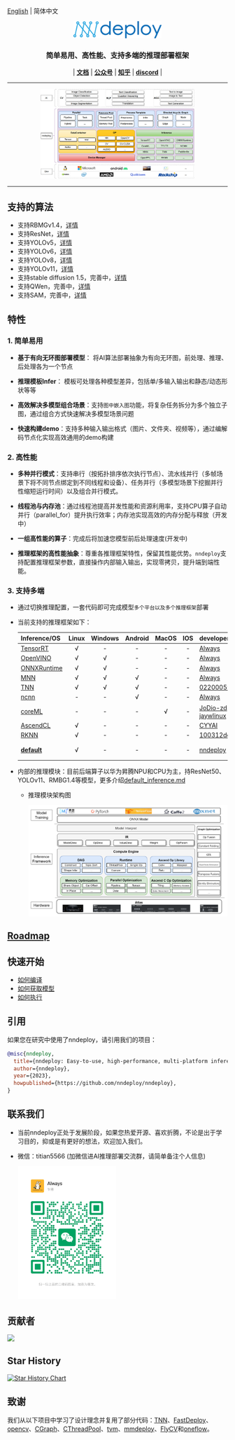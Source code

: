 
[English](README_EN.md) | 简体中文

<p align="center">
  <picture>
    <source media="(prefers-color-scheme: dark)" srcset="docs/image/logo.png">
    <img alt="nndeploy" src="docs/image/logo.png" width=40%>
  </picture>
</p>

<h3 align="center">
简单易用、高性能、支持多端的推理部署框架
</h3>

<p align="center">
| <a href="https://nndeploy-zh.readthedocs.io/zh/latest/"><b>文档</b></a> | <a href="docs/zh_cn/knowledge_shared/wechat.md"><b>公众号</b></a> | <a href="https://www.zhihu.com/column/c_1690464325314240512"><b>知乎</b></a> | <a href="https://discord.gg/4w2QRgn6"><b>discord</b></a> |
</p>

---

<p align="center">
  <picture>
    <img alt="Architecture" src="docs/image/architecture.jpg" width=70%>
  </picture>
</p>

---

## 支持的算法

- 支持RBMGv1.4，[详情]()
- 支持ResNet，[详情]()
- 支持YOLOv5，[详情]()
- 支持YOLOv6，[详情]()
- 支持YOLOv8，[详情]()
- 支持YOLOv11，[详情]()
- 支持stable diffusion 1.5，完善中，[详情]()
- 支持QWen，完善中，[详情]()
- 支持SAM，完善中，[详情]()

## 特性

### 1. 简单易用

- **基于有向无环图部署模型**： 将AI算法部署抽象为有向无环图，前处理、推理、后处理各为一个节点
 
- **推理模板Infer**： 模板可处理各种模型差异，包括单/多输入输出和静态/动态形状等等
 
- **高效解决多模型组合场景**：支持`图中嵌入图`功能，将复杂任务拆分为多个独立子图，通过组合方式快速解决多模型场景问题

- **快速构建demo**：支持多种输入输出格式（图片、文件夹、视频等），通过编解码节点化实现高效通用的demo构建

### 2. 高性能

- **多种并行模式**：支持串行（按拓扑排序依次执行节点）、流水线并行（多帧场景下将不同节点绑定到不同线程和设备）、任务并行（多模型场景下挖掘并行性缩短运行时间）以及组合并行模式。

- **线程池与内存池**：通过线程池提高并发性能和资源利用率，支持CPU算子自动并行（parallel_for）提升执行效率；内存池实现高效的内存分配与释放（开发中）
  
- **一组高性能的算子**：完成后将加速您模型前后处理速度(开发中)

- **推理框架的高性能抽象**：尊重各推理框架特性，保留其性能优势。`nndeploy`支持配置推理框架参数，直接操作内部输入输出，实现零拷贝，提升端到端性能。

### 3. 支持多端

- 通过切换推理配置，一套代码即可完成模型`多个平台以及多个推理框架`部署

- 当前支持的推理框架如下：

  | Inference/OS                                                                     | Linux | Windows | Android | MacOS |  IOS  | developer                                                                          | remarks |
  | :------------------------------------------------------------------------------- | :---: | :-----: | :-----: | :---: | :---: | :--------------------------------------------------------------------------------- | :-----: |
  | [TensorRT](https://github.com/NVIDIA/TensorRT)                                   |   √   |    -    |    -    |   -   |   -   | [Always](https://github.com/Alwaysssssss)                                          |         |
  | [OpenVINO](https://github.com/openvinotoolkit/openvino)                          |   √   |    √    |    -    |   -   |   -   | [Always](https://github.com/Alwaysssssss)                                          |         |
  | [ONNXRuntime](https://github.com/microsoft/onnxruntime)                          |   √   |    √    |    -    |   -   |   -   | [Always](https://github.com/Alwaysssssss)                                          |         |
  | [MNN](https://github.com/alibaba/MNN)                                            |   √   |    √    |    √    |   -   |   -   | [Always](https://github.com/Alwaysssssss)                                          |         |
  | [TNN](https://github.com/Tencent/TNN)                                            |   √   |    √    |    √    |   -   |   -   | [02200059Z](https://github.com/02200059Z)                                          |         |
  | [ncnn](https://github.com/Tencent/ncnn)                                          |   -   |    -    |    √    |   -   |   -   | [Always](https://github.com/Alwaysssssss)                                          |         |
  | [coreML](https://github.com/apple/coremltools)                                   |   -   |    -    |    -    |   √   |   -   | [JoDio-zd](https://github.com/JoDio-zd)、[jaywlinux](https://github.com/jaywlinux) |         |
  | [AscendCL](https://www.hiascend.com/zh/)                                         |   √   |    -    |    -    |   -   |   -   | [CYYAI](https://github.com/CYYAI)                                                  |         |
  | [RKNN](https://www.rock-chips.com/a/cn/downloadcenter/BriefDatasheet/index.html) |   √   |    -    |    -    |   -   |   -   | [100312dog](https://github.com/100312dog)                                          |         |
  | **[default](https://github.com/nndeploy/nndeploy)**                              |   √   |    -    |    -    |   -   |   -   | [nndeploy](https://github.com/nndeploy)                                            | 内部的推理模块        |

- 内部的推理模块：目前后端算子以华为昇腾NPU和CPU为主，持ResNet50、YOLOv11、RMBG1.4等模型，更多介绍[default_inference.md]()

  - 推理模块架构图

    <img src="docs/image/inference/inference_framework_arch.png" width="600px">

## [Roadmap]()


## 快速开始

- [如何编译](docs/zh_cn/quick_start/build.md)
- [如何获取模型](docs/zh_cn/quick_start/model.md)
- [如何执行](docs/zh_cn/quick_start/example.md)

## 引用

如果您在研究中使用了nndeploy，请引用我们的项目：

```bibtex
@misc{nndeploy,
  title={nndeploy: Easy-to-use, high-performance, multi-platform inference deployment framework},
  author={nndeploy},
  year={2023},
  howpublished={https://github.com/nndeploy/nndeploy},
}
```

## 联系我们
- 当前nndeploy正处于发展阶段，如果您热爱开源、喜欢折腾，不论是出于学习目的，抑或是有更好的想法，欢迎加入我们。
- 微信：titian5566 (加微信进AI推理部署交流群，请简单备注个人信息)
  
  <img src="docs/image/wechat.jpg" width="225px">


## 贡献者

<a href="https://github.com/nndeploy/nndeploy/graphs/contributors">
  <img src="https://contrib.rocks/image?repo=nndeploy/nndeploy" />
</a>


## Star History

[![Star History Chart](https://api.star-history.com/svg?repos=nndeploy/nndeploy&type=Date)](https://star-history.com/#nndeploy/nndeploy&Date)

## 致谢
我们从以下项目中学习了设计理念并复用了部分代码：[TNN](https://github.com/Tencent/TNN)、[FastDeploy](https://github.com/PaddlePaddle/FastDeploy)、[opencv](https://github.com/opencv/opencv)、[CGraph](https://github.com/ChunelFeng/CGraph)、[CThreadPool](https://github.com/ChunelFeng/CThreadPool)、[tvm](https://github.com/apache/tvm)、[mmdeploy](https://github.com/open-mmlab/mmdeploy)、[FlyCV](https://github.com/PaddlePaddle/FlyCV)和[oneflow](https://github.com/Oneflow-Inc/oneflow)。


